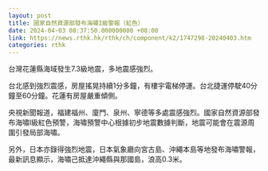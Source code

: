 ```yaml
---
layout: post
title: 國家自然資源部發布海嘯I級警報（紅色）
date: 2024-04-03 08:37:50.000000000 +08:00
link: https://news.rthk.hk/rthk/ch/component/k2/1747298-20240403.htm
categories: rthk
---
```


台灣花蓮縣海域發生7.3級地震，多地震感強烈。

台北感到強烈震感，房屋搖晃持續1分多鐘，有樓宇電梯停運。台北捷運停駛40分鐘至60分鐘。花蓮有房屋嚴重傾側。

央視新聞報道，福建福州、廈門、泉州、寧德等多處震感強烈。國家自然資源部發布海嘯I級紅色預警，海嘯預警中心根據初步地震數據判斷，地震可能會在震源周圍引發局部海嘯。

另外，日本亦錄得強烈地震，日本氣象廳向宮古島、沖繩本島等地發布海嘯警報，最新訊息顯示，海嘯己抵達沖繩縣與那國島，浪高0.3米。
